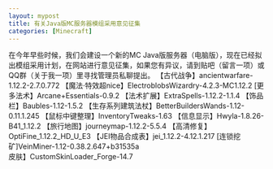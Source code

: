 ```yaml
---
layout: mypost
title: 有关Java版MC服务器模组采用意见征集
categories: [Minecraft]
---
```

在今年早些时候，我们会建设一个新的MC Java版服务器（电脑版），现在已经拟出模组采用计划，在网站进行意见征集，如果您有异议，请到贴吧（留言一项）或QQ群（关于我一项）里寻找管理员私聊提出。
【古代战争】ancientwarfare-1.12.2-2.7.0.772                                           【魔法·特效超nice】ElectroblobsWizardry-4.2.3-MC1.12.2                                    [更多法术】Arcane+Essentials-0.9.2                                                                           【法术扩展】ExtraSpells-1.12.2-1.1.4                                                        【饰品栏】Baubles-1.12-1.5.2                                                                         【生存系列建筑法杖】BetterBuildersWands-1.12-0.11.1.245                        【鼠标中键整理】InventoryTweaks-1.63                                                   【信息显示】Hwyla-1.8.26-B41_1.12.2                                                      【旅行地图】journeymap-1.12.2-5.5.4                                                      【高清修复】OptiFine_1.12.2_HD_U_E3                                                   【JEI物品合成表】jei_1.12.2-4.12.1.217                                                         [连锁挖矿]VeinMiner-1.12-0.38.2.647+b31535a                                                         
皮肤】CustomSkinLoader_Forge-14.7
